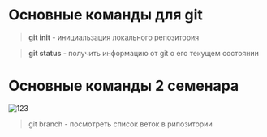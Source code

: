 # Основные команды для git

>**git init** - инициальзация локального репозитория 

>**git status** - получить информацию от git о его текущем состоянии

# Основные команды 2 семенара
![123](/https://www.google.com/url?sa=i&url=https%3A%2F%2Fwww.pngwing.com%2Fru%2Fsearch%3Fq%3D%25D0%25BA%25D0%25B0%25D1%2580%25D1%2582%25D0%25B8%25D0%25BD%25D0%25BA%25D0%25B8&psig=AOvVaw1vOVt4pBKDSGKRUUkEQdId&ust=1672401936695000&source=images&cd=vfe&ved=0CBAQjRxqFwoTCKDf--zknvwCFQAAAAAdAAAAABAE.png)

>git branch - посмотреть список веток в рипозитории

